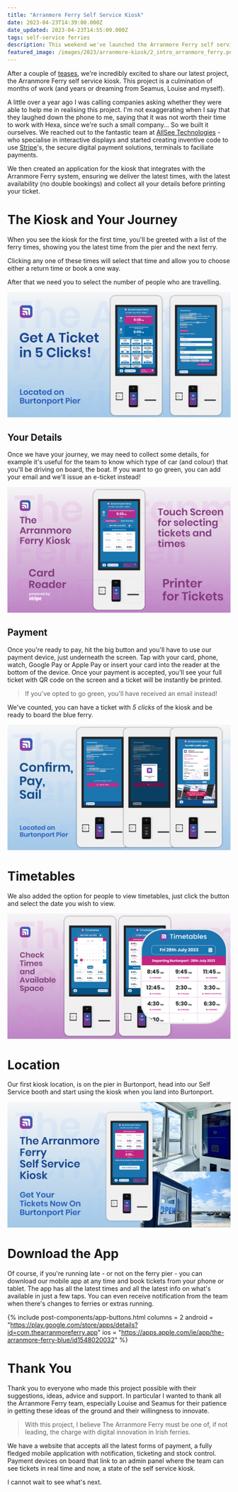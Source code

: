 ```yaml
---
title: "Arranmore Ferry Self Service Kiosk"
date: 2023-04-23T14:39:00.000Z
date_updated: 2023-04-23T14:55:09.000Z
tags: self-service ferries
description: This weekend we've launched the Arranmore Ferry self service kiosk, the latest in the Arranmore Ferries' innovations and evolving platform.
featured_image: /images/2023/arranmore-kiosk/2_intro_arranmore_ferry.png
---
```


After a couple of [teases](https://www.facebook.com/hexastudiosco/posts/pfbid02BzRuwGrzaj11KkouRisv7aB3uaKZeBEACybYiB6Kt2RdHkqqp3y9UYkHW22v1Wndl), we're incredibly excited to share our latest project, the Arranmore Ferry self service kiosk. This project is a culmination of months of work (and years or dreaming from Seamus, Louise and myself).

A little over a year ago I was calling companies asking whether they were able to help me in realising this project. I'm not exaggerating when I say that they laughed down the phone to me, saying that it was not worth their time to work with Hexa, since we're such a small company... So we built it ourselves. We reached out to the fantastic team at [AllSee Technologies](https://allsee-tech.com) - who specialise in interactive displays and started creating inventive code to use [Stripe](https://stripe.com)'s, the secure digital payment solutions, terminals to faciliate payments.

We then created an application for the kiosk that integrates with the Arranmore Ferry system, ensuring we deliver the latest times, with the latest availability (no double bookings) and collect all your details before printing your ticket.

# The Kiosk and Your Journey

When you see the kiosk for the first time, you'll be greeted with a list of the ferry times, showing you the latest time from the pier and the next ferry.

Clicking any one of these times will select that time and allow you to choose either a return time or book a one way.

After that we need you to select the number of people who are travelling.

![The Arranmore Ferry Kiosk takes 5 clicks to book](/images/2023/arranmore-kiosk/3_5_clicks_arranmore_ferry.png)

## Your Details

Once we have your journey, we may need to collect some details, for example it's useful for the team to know which type of car (and colour) that you'll be driving on board, the boat. If you want to go green, you can add your email and we'll issue an e-ticket instead!

![The Arranmore Ferry Kiosk takes 5 clicks to book](/images/2023/arranmore-kiosk/4_explainer_arranmore_ferry.png)

## Payment

Once you're ready to pay, hit the big button and you'll have to use our payment device, just underneath the screen. Tap with your card, phone, watch, Google Pay or Apple Pay or insert your card into the reader at the bottom of the device. Once your payment is accepted, you'll see your full ticket with QR code on the screen and a ticket will be instantly be printed.

> If you've opted to go green, you'll have received an email instead!

We've counted, you can have a ticket with _5 clicks_ of the kiosk and be ready to board the blue ferry.

![The Arranmore Ferry Kiosk takes 5 clicks to book](/images/2023/arranmore-kiosk/5_confirm_pay_sail_arranmore_ferry.png)

# Timetables

We also added the option for people to view timetables, just click the button and select the date you wish to view.

![Arranmore Ferry timetables](/images/2023/arranmore-kiosk/6_timetables_arranmore_ferry.png)

# Location

Our first kiosk location, is on the pier in Burtonport, head into our Self Service booth and start using the kiosk when you land into Burtonport.

![The Arranmore Ferry Kiosk is located on Burtonport Pier and is open now](/images/2023/arranmore-kiosk/1_intro_arranmore_ferry.png)

# Download the App

Of course, if you're running late - or not on the ferry pier - you can download our mobile app at any time and book tickets from your phone or tablet. The app has all the latest times and all the latest info on what's available in just a few taps. You can even receive notification from the team when there's changes to ferries or extras running.

{% include post-components/app-buttons.html
	columns = 2
	android = "https://play.google.com/store/apps/details?id=com.thearranmoreferry.app"
	ios = "https://apps.apple.com/ie/app/the-arranmore-ferry-blue/id1548020032" 
%}

# Thank You

Thank you to everyone who made this project possible with their suggestions, ideas, advice and support. In particular I wanted to thank all the Arranmore Ferry team, especially Louise and Seamus for their patience in getting these ideas of the ground and their willingness to innovate.  

> With this project, I believe The Arranmore Ferry must be one of, if not leading, the charge with digital innovation in Irish ferries.

We have a website that accepts all the latest forms of payment, a fully fledged mobile application with notification, ticketing and stock control. Payment devices on board that link to an admin panel where the team can see tickets in real time and now, a state of the self service kiosk.

I cannot wait to see what's next.
